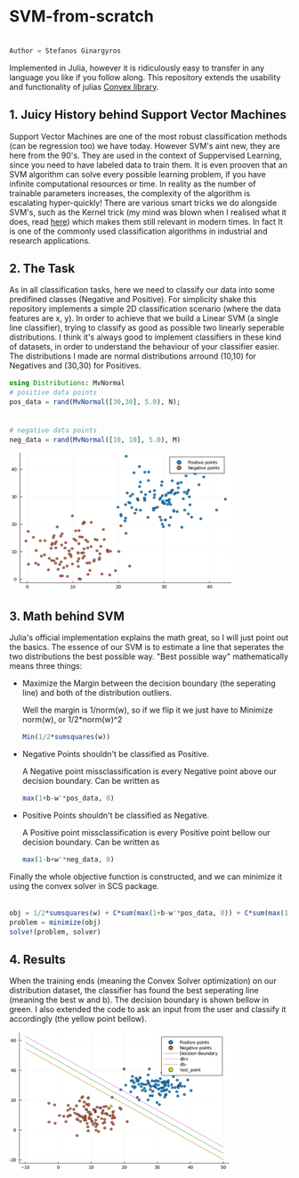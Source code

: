 # SVM-from-scratch

```python

Author = Stefanos Ginargyros

```

Implemented in Julia, however it is ridiculously easy to transfer in any language you like if you follow along.
This repository extends the usability and functionality of julias [Convex library](https://jump.dev/Convex.jl/v0.13.2/examples/general_examples/svm/).


## 1. Juicy History behind Support Vector Machines 

Support Vector Machines are one of the most robust classification methods (can be regression too) we have today. 
However SVM's aint new, they are here from the 90's. They are used in the context of Suppervised Learning, since you need to have labeled data to train them.
It is even prooven that an SVM algorithm can solve every possible learning problem, if you have infinite computational resources or time. In reality as the number of trainable parameters increases, the complexity of the algorithm is escalating hyper-quickly! There are various smart tricks we do alongside SVM's, such as the Kernel trick (my mind
was blown when I realised what it does, read [here](https://medium.com/@zxr.nju/what-is-the-kernel-trick-why-is-it-important-98a98db0961d)) which makes them still relevant in modern times. In fact It is one of the commonly used classification algorithms in industrial and research applications.



## 2. The Task

As in all classification tasks, here we need to classify our data into some predifined classes (Negative and Positive). For simplicity shake this repository implements a simple 
2D classification scenario (where the data features are x, y). In order to achieve that we build a Linear SVM (a single line classifier), trying to classify as good as possible
two linearly seperable distributions. I think it's always good to implement classifiers in these kind of datasets, in order to understand the behaviour of your classifier
easier. The distributions I made are normal distributions arround (10,10) for Negatives and (30,30) for Positives. 

 ```julia
using Distributions: MvNormal
# positive data points
pos_data = rand(MvNormal([30,30], 5.0), N);


# negative data points
neg_data = rand(MvNormal([10, 10], 5.0), M)
```

<img src="https://github.com/stefgina/svm-from-scratch/blob/main/imgs/distributions.png" width=400 height=250>


## 3. Math behind SVM

Julia's official implementation explains the math great, so I will just point out the basics. The essence of our SVM is to estimate a line that seperates the two distributions
the best possible way. "Best possible way" mathematically means three things:

* Maximize the Margin between the decision boundary (the seperating line) and both of the distribution outliers.

   Well the margin is 1/norm(w), so if we flip it we just have to Minimize norm(w), or 1/2*norm(w)^2

   ```julia
   Min(1/2*sumsquares(w))
   ```

* Negative Points shouldn't be classified as Positive.

   A Negative point missclassification is every Negative point above our decision boundary. Can be written as 

   ```julia
   max(1+b-w'*pos_data, 0)
   ```


* Positive Points shouldn't be classified as Negative.

   A Positive point missclassification is every Positive point bellow our decision boundary. Can be written as 

   ```julia
   max(1-b+w'*neg_data, 0)
   ```

Finally the whole objective function is constructed, and we can minimize it using the convex solver in SCS package.

```julia

obj = 1/2*sumsquares(w) + C*sum(max(1+b-w'*pos_data, 0)) + C*sum(max(1-b+w'*neg_data, 0))
problem = minimize(obj)
solve!(problem, solver)

```


## 4. Results

When the training ends (meaning the Convex Solver optimization) on our distribution dataset, the classifier has found the best seperating line (meaning the best w and b).
The decision boundary is shown bellow in green. I also extended the code to ask an input from the user and classify it accordingly (the yellow point bellow).


 
<img src="https://github.com/stefgina/svm-from-scratch/blob/main/imgs/classified.png" width=400 height=250>

















